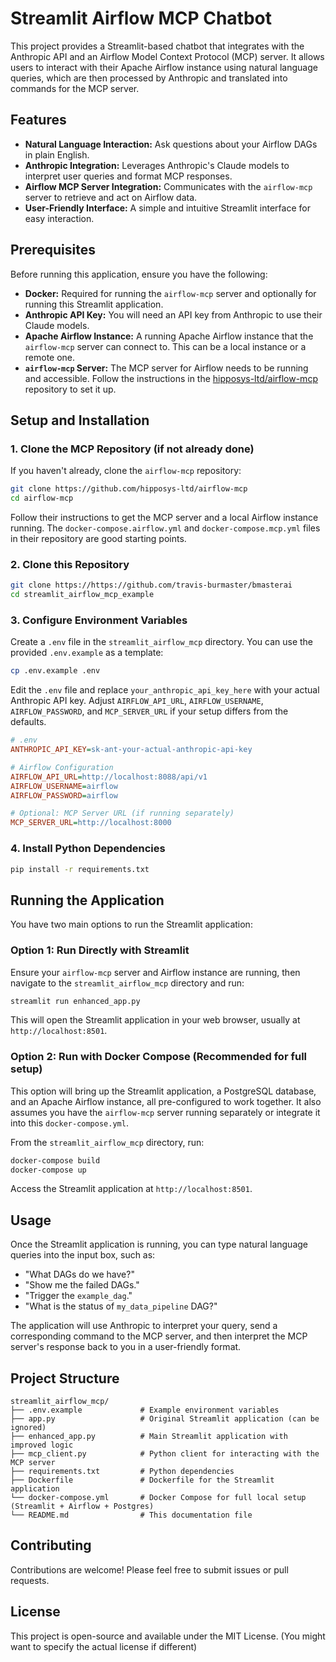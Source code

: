 # Streamlit Airflow MCP Chatbot

This project provides a Streamlit-based chatbot that integrates with the Anthropic API and an Airflow Model Context Protocol (MCP) server. It allows users to interact with their Apache Airflow instance using natural language queries, which are then processed by Anthropic and translated into commands for the MCP server.

## Features

*   **Natural Language Interaction:** Ask questions about your Airflow DAGs in plain English.
*   **Anthropic Integration:** Leverages Anthropic's Claude models to interpret user queries and format MCP responses.
*   **Airflow MCP Server Integration:** Communicates with the `airflow-mcp` server to retrieve and act on Airflow data.
*   **User-Friendly Interface:** A simple and intuitive Streamlit interface for easy interaction.

## Prerequisites

Before running this application, ensure you have the following:

*   **Docker:** Required for running the `airflow-mcp` server and optionally for running this Streamlit application.
*   **Anthropic API Key:** You will need an API key from Anthropic to use their Claude models.
*   **Apache Airflow Instance:** A running Apache Airflow instance that the `airflow-mcp` server can connect to. This can be a local instance or a remote one.
*   **`airflow-mcp` Server:** The MCP server for Airflow needs to be running and accessible. Follow the instructions in the [hipposys-ltd/airflow-mcp](https://github.com/hipposys-ltd/airflow-mcp) repository to set it up.

## Setup and Installation

### 1. Clone the MCP Repository (if not already done)

If you haven't already, clone the `airflow-mcp` repository:

```bash
git clone https://github.com/hipposys-ltd/airflow-mcp
cd airflow-mcp
```

Follow their instructions to get the MCP server and a local Airflow instance running. The `docker-compose.airflow.yml` and `docker-compose.mcp.yml` files in their repository are good starting points.

### 2. Clone this Repository

```bash
git clone https://https://github.com/travis-burmaster/bmasterai
cd streamlit_airflow_mcp_example
```

### 3. Configure Environment Variables

Create a `.env` file in the `streamlit_airflow_mcp` directory. You can use the provided `.env.example` as a template:

```bash
cp .env.example .env
```

Edit the `.env` file and replace `your_anthropic_api_key_here` with your actual Anthropic API key. Adjust `AIRFLOW_API_URL`, `AIRFLOW_USERNAME`, `AIRFLOW_PASSWORD`, and `MCP_SERVER_URL` if your setup differs from the defaults.

```ini
# .env
ANTHROPIC_API_KEY=sk-ant-your-actual-anthropic-api-key

# Airflow Configuration
AIRFLOW_API_URL=http://localhost:8088/api/v1
AIRFLOW_USERNAME=airflow
AIRFLOW_PASSWORD=airflow

# Optional: MCP Server URL (if running separately)
MCP_SERVER_URL=http://localhost:8000
```

### 4. Install Python Dependencies

```bash
pip install -r requirements.txt
```

## Running the Application

You have two main options to run the Streamlit application:

### Option 1: Run Directly with Streamlit

Ensure your `airflow-mcp` server and Airflow instance are running, then navigate to the `streamlit_airflow_mcp` directory and run:

```bash
streamlit run enhanced_app.py
```

This will open the Streamlit application in your web browser, usually at `http://localhost:8501`.

### Option 2: Run with Docker Compose (Recommended for full setup)

This option will bring up the Streamlit application, a PostgreSQL database, and an Apache Airflow instance, all pre-configured to work together. It also assumes you have the `airflow-mcp` server running separately or integrate it into this `docker-compose.yml`.

From the `streamlit_airflow_mcp` directory, run:

```bash
docker-compose build
docker-compose up
```

Access the Streamlit application at `http://localhost:8501`.

## Usage

Once the Streamlit application is running, you can type natural language queries into the input box, such as:

*   "What DAGs do we have?"
*   "Show me the failed DAGs."
*   "Trigger the `example_dag`."
*   "What is the status of `my_data_pipeline` DAG?"

The application will use Anthropic to interpret your query, send a corresponding command to the MCP server, and then interpret the MCP server's response back to you in a user-friendly format.

## Project Structure

```
streamlit_airflow_mcp/
├── .env.example             # Example environment variables
├── app.py                   # Original Streamlit application (can be ignored)
├── enhanced_app.py          # Main Streamlit application with improved logic
├── mcp_client.py            # Python client for interacting with the MCP server
├── requirements.txt         # Python dependencies
├── Dockerfile               # Dockerfile for the Streamlit application
└── docker-compose.yml       # Docker Compose for full local setup (Streamlit + Airflow + Postgres)
└── README.md                # This documentation file
```

## Contributing

Contributions are welcome! Please feel free to submit issues or pull requests.

## License

This project is open-source and available under the MIT License. (You might want to specify the actual license if different)


